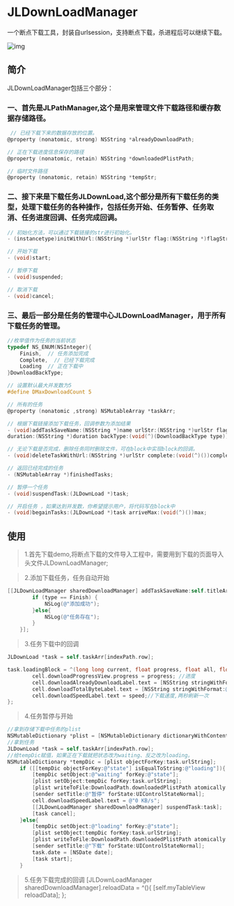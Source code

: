 # JLDownLoadManager
一个断点下载工具，封装自urlsession，支持断点下载，杀进程后可以继续下载。

![img](http://recordit.co/IhJOkS9CC8.gif)

## 简介
JLDownLoadManager包括三个部分：
### 一、首先是JLPathManager,这个是用来管理文件下载路径和缓存数据存储路径。
```Objective-C
 // 已经下载下来的数据存放的位置。
@property (nonatomic, strong) NSString *alreadyDownloadPath;

// 正在下载进度信息保存的路径
@property (nonatomic, retain) NSString *downloadedPlistPath; 

// 临时文件路径
@property (nonatomic, retain) NSString *tempStr; 
```
### 二、接下来是下载任务JLDownLoad,这个部分是所有下载任务的类型，处理下载任务的各种操作，包括任务开始、任务暂停、任务取消、任务进度回调、任务完成回调。
```Objective-C
// 初始化方法，可以通过下载链接的str进行初始化。
- (instancetype)initWithUrl:(NSString *)urlStr flag:(NSString *)flagStr;

// 开始下载
- (void)start;

// 暂停下载
- (void)suspended;

// 取消下载
- (void)cancel;
```

### 三、最后一部分是任务的管理中心JLDownLoadManager，用于所有下载任务的管理。

```Objective-C
//枚举值作为任务的当前状态
typedef NS_ENUM(NSInteger){
    Finish,  // 任务添加完成
    Complete,  // 已经下载完成
    Loading  // 正在下载中
}DownloadBackType;

// 设置默认最大并发数为5
#define DMaxDownloadCount 5

// 所有的任务
@property (nonatomic ,strong) NSMutableArray *taskArr; 

// 根据下载链接添加下载任务，回调参数为添加结果
- (void)addTaskSaveName:(NSString *)name urlStr:(NSString *)urlStr flag:(NSString *)flagStr 
duration:(NSString *)duration backType:(void(^)(DownloadBackType type))type;

// 无论下载是否完成，删除任务同时删除文件，可在block中实现block的回调。
- (void)deleteTaskWithUrl:(NSString *)urlStr complete:(void(^)())complete;

// 返回已经完成的任务
- (NSMutableArray *)finishedTasks;

// 暂停一个任务
- (void)suspendTask:(JLDownLoad *)task;

// 开启任务 ，如果达到并发数，你希望提示用户，将代码写在block中
- (void)begainTasks:(JLDownLoad *)task arriveMax:(void(^)())max;

```
## 使用
>1.首先下载demo,将断点下载的文件导入工程中，需要用到下载的页面导入头文件JLDownLoadManager;

>2.添加下载任务，任务自动开始
```Objective-C
[[JLDownLoadManager sharedDownloadManager] addTaskSaveName:self.titleArr[indexPath.row] urlStr:self.urlArr[indexPath.row] flag:@"标签" duration:@"" backType:^(DownloadBackType type) {
        if (type == Finish) {
            NSLog(@"添加成功");
        }else{
            NSLog(@"任务存在");
        }
    }];
```
>3.任务下载中的回调
```Objective-C
JLDownLoad *task = self.taskArr[indexPath.row];

task.loadingBlock = ^(long long current, float progress, float all, float writ, NSString *speed){
        cell.downloadProgressView.progress = progress; //进度
        cell.downloadAlreadyDownloadLabel.text = [NSString stringWithFormat:@"%.1fMB", writ];//已经下载文件大小
        cell.downloadTotalByteLabel.text = [NSString stringWithFormat:@"%.1fMB", all];//原文件大小
        cell.downloadSpeedLabel.text = speed;//下载速度,两秒刷新一次
};

```
>4.任务暂停与开始
```Objective-C
//拿到存储下载中任务的plist
NSMutableDictionary *plist = [NSMutableDictionary dictionaryWithContentsOfFile:DownloadPath.downloadedPlistPath];
//拿到任务
JLDownLoad *task = self.taskArr[indexPath.row];
//给tempDic赋值，如果正在下载就把状态改为waiting、反之改为loading。
NSMutableDictionary *tempDic = [plist objectForKey:task.urlString];
    if ([[tempDic objectForKey:@"state"] isEqualToString:@"loading"]){
        [tempDic setObject:@"waiting" forKey:@"state"];
        [plist setObject:tempDic forKey:task.urlString];
        [plist writeToFile:DownloadPath.downloadedPlistPath atomically:YES];
        [sender setTitle:@"暂停" forState:UIControlStateNormal];
        cell.downloadSpeedLabel.text = @"0 KB/s";
        [[JLDownLoadManager sharedDownloadManager] suspendTask:task];
        [task cancel];
    }else{
        [tempDic setObject:@"loading" forKey:@"state"];
        [plist setObject:tempDic forKey:task.urlString];
        [plist writeToFile:DownloadPath.downloadedPlistPath atomically:YES];
        [sender setTitle:@"下载" forState:UIControlStateNormal];
        task.date = [NSDate date];
        [task start];
    }

```
>5.任务下载完成的回调
[JLDownLoadManager sharedDownloadManager].reloadData = ^(){
        [self.myTableView reloadData];
};

